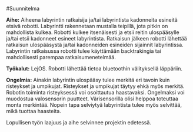 #Suunnitelma

<b>Aihe:</b>
Aiheena labyrintin ratkaisija ja/tai labyrintista kadonneita esineitä etsivä robotti. Labyrintti rakennetaan mustalla teipillä, jota pitkin on mahdollista kulkea. Robotti kulkee itsenäisesti ja etsii reitin ulospääsylle ja/tai etsii kadonneet esineet labyrintista. Ratkaisun jälkeen robotti lähettää ratkaisun ulospääsystä ja/tai kadonneiden esineiden sijainnit labyrintissa.  Labyrintin ratkaisussa robotti tulee käyttämään backtrakingia tai mahdollisesti parempaa ratkaisumenetelmää.

<b>Työkalut:</b>
LejOS. Robotti lähettää tietoa bluetoothin välityksellä läppäriin.

<b>Ongelmia:</b>
Ainakin labyrintin ulospääsy tulee merkitä eri tavoin kuin risteykset ja umpikujat. Risteykset ja umpikujat täytyy ehkä myös merkitä. Robotin toiminta risteyksessä voi osoittautua haastavaksi. Ongelmaksi voi muodostua valosensorin puutteet. Värisensorilla olisi helppoa toteuttaa monta merkintää. Nopein tapa selviytyä labyrintista tulee myös selvittää, mikä tuottaa haasteita.

Lopullisen työn laajuus ja aihe selvinnee projektin edetessä.

